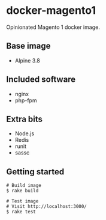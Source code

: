 # docker-magento1

Opinionated Magento 1 docker image.

## Base image

 - Alpine 3.8

## Included software

 - nginx
 - php-fpm

## Extra bits

 - Node.js
 - Redis
 - runit
 - sassc

## Getting started

```sh-session
# Build image
$ rake build

# Test image
# Visit http://localhost:3000/
$ rake test
```
